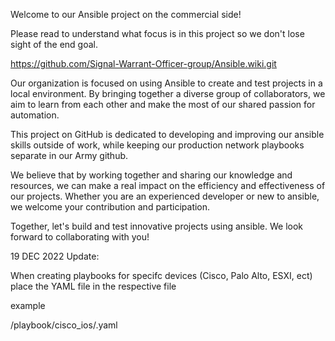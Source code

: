 Welcome to our Ansible project on the commercial side!

Please read to understand what focus is in this project so we don't lose sight of the end goal. 

https://github.com/Signal-Warrant-Officer-group/Ansible.wiki.git

Our organization is focused on using Ansible to create and test projects in a local environment. By bringing together a diverse group of collaborators, we aim to learn from each other and make the most of our shared passion for automation.

This project on GitHub is dedicated to developing and improving our ansible skills outside of work, while keeping our production network playbooks separate in our Army github.

We believe that by working together and sharing our knowledge and resources, we can make a real impact on the efficiency and effectiveness of our projects. Whether you are an experienced developer or new to ansible, we welcome your contribution and participation.

Together, let's build and test innovative projects using ansible. We look forward to collaborating with you!



19 DEC 2022 Update: 

When creating playbooks for specifc devices (Cisco, Palo Alto, ESXI, ect) place the YAML file in the respective file 

example

/playbook/cisco_ios/<name>.yaml


